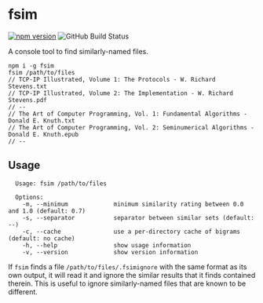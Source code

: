# fsim

[![npm version](https://badge.fury.io/js/fsim.svg)](https://badge.fury.io/js/fsim)
![GitHub Build Status](https://github.com/infojunkie/isbn-info/workflows/Test/badge.svg)

A console tool to find similarly-named files.

```
npm i -g fsim
fsim /path/to/files
// TCP-IP Illustrated, Volume 1: The Protocols - W. Richard Stevens.txt
// TCP-IP Illustrated, Volume 2: The Implementation - W. Richard Stevens.pdf
// --
// The Art of Computer Programming, Vol. 1: Fundamental Algorithms - Donald E. Knuth.txt
// The Art of Computer Programming, Vol. 2: Seminumerical Algorithms - Donald E. Knuth.epub
// --
```

## Usage
```
  Usage: fsim /path/to/files

  Options:
    -m, --minimum             minimum similarity rating between 0.0 and 1.0 (default: 0.7)
    -s, --separator           separator between similar sets (default: --)
    -c, --cache               use a per-directory cache of bigrams (default: no cache)
    -h, --help                show usage information
    -v, --version             show version information
```

If `fsim` finds a file `/path/to/files/.fsimignore` with the same format as its own output, it will read it and ignore the similar results that it finds contained therein. This is useful to ignore similarly-named files that are known to be different.
